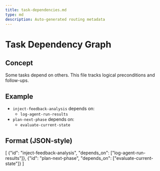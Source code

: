 ```yaml
---
title: task-dependencies.md
type: md
description: Auto-generated routing metadata
---
```


# Task Dependency Graph

## Concept
Some tasks depend on others. This file tracks logical preconditions and follow-ups.

## Example
- `inject-feedback-analysis` depends on:
  - `log-agent-run-results`
- `plan-next-phase` depends on:
  - `evaluate-current-state`

## Format (JSON-style)
[
  {"id": "inject-feedback-analysis", "depends_on": ["log-agent-run-results"]},
  {"id": "plan-next-phase", "depends_on": ["evaluate-current-state"]}
]
